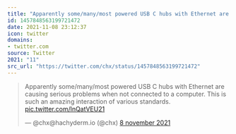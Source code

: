 ```yaml
---
title: "Apparently some/many/most powered USB C hubs with Ethernet are causing serious problems when not con..."
id: 1457848563199721472
date: 2021-11-08 23:12:37
icon: twitter
domains:
- twitter.com
source: Twitter
2021: "11"
src_url: "https://twitter.com/chx/status/1457848563199721472"
---
```

<blockquote class="twitter-tweet" data-lang="nl" data-dnt="true"><p lang="en" dir="ltr">Apparently some/many/most powered USB C hubs with Ethernet are causing serious problems when not connected to a computer. This is such an amazing interaction of various standards. <a href="https://t.co/lnQatVEU21">pic.twitter.com/lnQatVEU21</a></p>&mdash; @chx@hachyderm.io (@chx) <a href="https://twitter.com/chx/status/1457848563199721472?ref_src=twsrc%5Etfw">8 november 2021</a></blockquote>
<script async src="https://platform.twitter.com/widgets.js" charset="utf-8"></script>

